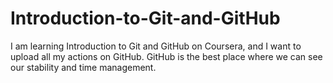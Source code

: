 # Introduction-to-Git-and-GitHub
I am learning Introduction to Git and GitHub on Coursera, and I want to upload all my actions on GitHub. GitHub is the best place where we can see our stability and time management.

